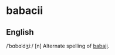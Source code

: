 
# babacii

## English

/ˈbɑbɑˈdʒiː/
[n] Alternate spelling of <a href="babaji.md">babaji</a>.








